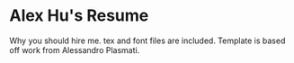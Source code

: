 # Alex Hu's Resume
Why you should hire me. tex and font files are included. Template is
based off work from  Alessandro Plasmati.

